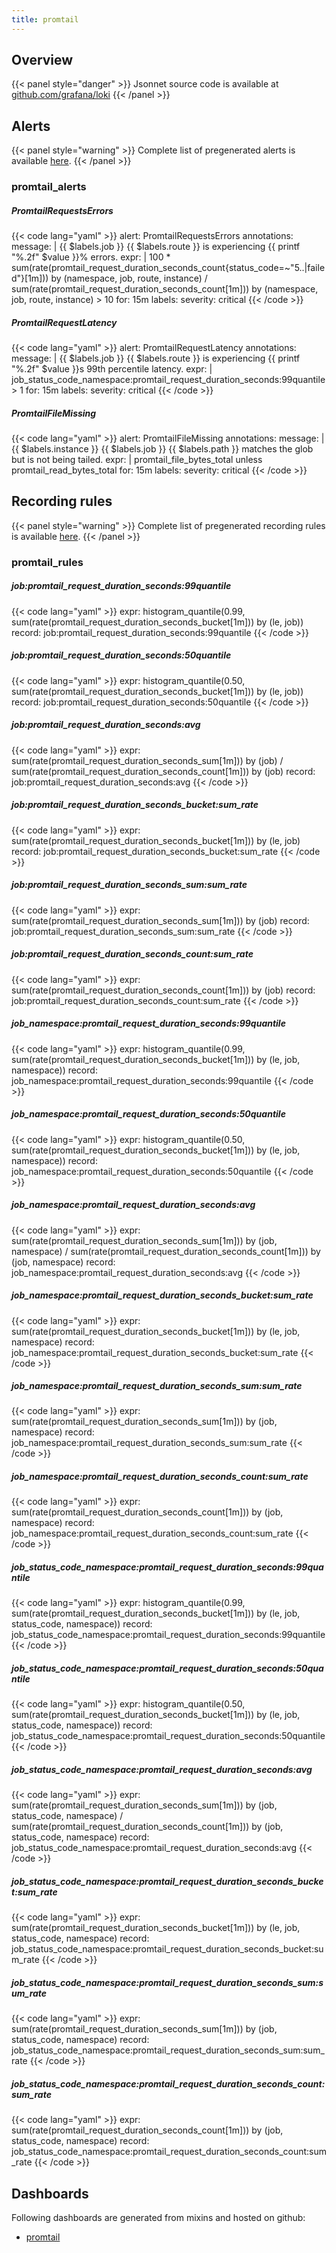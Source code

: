```yaml
---
title: promtail
---
```


## Overview



{{< panel style="danger" >}}
Jsonnet source code is available at [github.com/grafana/loki](https://github.com/grafana/loki/tree/master/production/promtail-mixin)
{{< /panel >}}

## Alerts

{{< panel style="warning" >}}
Complete list of pregenerated alerts is available [here](https://github.com/monitoring-mixins/website/blob/master/assets/promtail/alerts.yaml).
{{< /panel >}}

### promtail_alerts

##### PromtailRequestsErrors

{{< code lang="yaml" >}}
alert: PromtailRequestsErrors
annotations:
  message: |
    {{ $labels.job }} {{ $labels.route }} is experiencing {{ printf "%.2f" $value }}% errors.
expr: |
  100 * sum(rate(promtail_request_duration_seconds_count{status_code=~"5..|failed"}[1m])) by (namespace, job, route, instance)
    /
  sum(rate(promtail_request_duration_seconds_count[1m])) by (namespace, job, route, instance)
    > 10
for: 15m
labels:
  severity: critical
{{< /code >}}
 
##### PromtailRequestLatency

{{< code lang="yaml" >}}
alert: PromtailRequestLatency
annotations:
  message: |
    {{ $labels.job }} {{ $labels.route }} is experiencing {{ printf "%.2f" $value }}s 99th percentile latency.
expr: |
  job_status_code_namespace:promtail_request_duration_seconds:99quantile > 1
for: 15m
labels:
  severity: critical
{{< /code >}}
 
##### PromtailFileMissing

{{< code lang="yaml" >}}
alert: PromtailFileMissing
annotations:
  message: |
    {{ $labels.instance }} {{ $labels.job }} {{ $labels.path }} matches the glob but is not being tailed.
expr: |
  promtail_file_bytes_total unless promtail_read_bytes_total
for: 15m
labels:
  severity: critical
{{< /code >}}
 
## Recording rules

{{< panel style="warning" >}}
Complete list of pregenerated recording rules is available [here](https://github.com/monitoring-mixins/website/blob/master/assets/promtail/rules.yaml).
{{< /panel >}}

### promtail_rules

##### job:promtail_request_duration_seconds:99quantile

{{< code lang="yaml" >}}
expr: histogram_quantile(0.99, sum(rate(promtail_request_duration_seconds_bucket[1m]))
  by (le, job))
record: job:promtail_request_duration_seconds:99quantile
{{< /code >}}
 
##### job:promtail_request_duration_seconds:50quantile

{{< code lang="yaml" >}}
expr: histogram_quantile(0.50, sum(rate(promtail_request_duration_seconds_bucket[1m]))
  by (le, job))
record: job:promtail_request_duration_seconds:50quantile
{{< /code >}}
 
##### job:promtail_request_duration_seconds:avg

{{< code lang="yaml" >}}
expr: sum(rate(promtail_request_duration_seconds_sum[1m])) by (job) / sum(rate(promtail_request_duration_seconds_count[1m]))
  by (job)
record: job:promtail_request_duration_seconds:avg
{{< /code >}}
 
##### job:promtail_request_duration_seconds_bucket:sum_rate

{{< code lang="yaml" >}}
expr: sum(rate(promtail_request_duration_seconds_bucket[1m])) by (le, job)
record: job:promtail_request_duration_seconds_bucket:sum_rate
{{< /code >}}
 
##### job:promtail_request_duration_seconds_sum:sum_rate

{{< code lang="yaml" >}}
expr: sum(rate(promtail_request_duration_seconds_sum[1m])) by (job)
record: job:promtail_request_duration_seconds_sum:sum_rate
{{< /code >}}
 
##### job:promtail_request_duration_seconds_count:sum_rate

{{< code lang="yaml" >}}
expr: sum(rate(promtail_request_duration_seconds_count[1m])) by (job)
record: job:promtail_request_duration_seconds_count:sum_rate
{{< /code >}}
 
##### job_namespace:promtail_request_duration_seconds:99quantile

{{< code lang="yaml" >}}
expr: histogram_quantile(0.99, sum(rate(promtail_request_duration_seconds_bucket[1m]))
  by (le, job, namespace))
record: job_namespace:promtail_request_duration_seconds:99quantile
{{< /code >}}
 
##### job_namespace:promtail_request_duration_seconds:50quantile

{{< code lang="yaml" >}}
expr: histogram_quantile(0.50, sum(rate(promtail_request_duration_seconds_bucket[1m]))
  by (le, job, namespace))
record: job_namespace:promtail_request_duration_seconds:50quantile
{{< /code >}}
 
##### job_namespace:promtail_request_duration_seconds:avg

{{< code lang="yaml" >}}
expr: sum(rate(promtail_request_duration_seconds_sum[1m])) by (job, namespace) / sum(rate(promtail_request_duration_seconds_count[1m]))
  by (job, namespace)
record: job_namespace:promtail_request_duration_seconds:avg
{{< /code >}}
 
##### job_namespace:promtail_request_duration_seconds_bucket:sum_rate

{{< code lang="yaml" >}}
expr: sum(rate(promtail_request_duration_seconds_bucket[1m])) by (le, job, namespace)
record: job_namespace:promtail_request_duration_seconds_bucket:sum_rate
{{< /code >}}
 
##### job_namespace:promtail_request_duration_seconds_sum:sum_rate

{{< code lang="yaml" >}}
expr: sum(rate(promtail_request_duration_seconds_sum[1m])) by (job, namespace)
record: job_namespace:promtail_request_duration_seconds_sum:sum_rate
{{< /code >}}
 
##### job_namespace:promtail_request_duration_seconds_count:sum_rate

{{< code lang="yaml" >}}
expr: sum(rate(promtail_request_duration_seconds_count[1m])) by (job, namespace)
record: job_namespace:promtail_request_duration_seconds_count:sum_rate
{{< /code >}}
 
##### job_status_code_namespace:promtail_request_duration_seconds:99quantile

{{< code lang="yaml" >}}
expr: histogram_quantile(0.99, sum(rate(promtail_request_duration_seconds_bucket[1m]))
  by (le, job, status_code, namespace))
record: job_status_code_namespace:promtail_request_duration_seconds:99quantile
{{< /code >}}
 
##### job_status_code_namespace:promtail_request_duration_seconds:50quantile

{{< code lang="yaml" >}}
expr: histogram_quantile(0.50, sum(rate(promtail_request_duration_seconds_bucket[1m]))
  by (le, job, status_code, namespace))
record: job_status_code_namespace:promtail_request_duration_seconds:50quantile
{{< /code >}}
 
##### job_status_code_namespace:promtail_request_duration_seconds:avg

{{< code lang="yaml" >}}
expr: sum(rate(promtail_request_duration_seconds_sum[1m])) by (job, status_code, namespace)
  / sum(rate(promtail_request_duration_seconds_count[1m])) by (job, status_code, namespace)
record: job_status_code_namespace:promtail_request_duration_seconds:avg
{{< /code >}}
 
##### job_status_code_namespace:promtail_request_duration_seconds_bucket:sum_rate

{{< code lang="yaml" >}}
expr: sum(rate(promtail_request_duration_seconds_bucket[1m])) by (le, job, status_code,
  namespace)
record: job_status_code_namespace:promtail_request_duration_seconds_bucket:sum_rate
{{< /code >}}
 
##### job_status_code_namespace:promtail_request_duration_seconds_sum:sum_rate

{{< code lang="yaml" >}}
expr: sum(rate(promtail_request_duration_seconds_sum[1m])) by (job, status_code, namespace)
record: job_status_code_namespace:promtail_request_duration_seconds_sum:sum_rate
{{< /code >}}
 
##### job_status_code_namespace:promtail_request_duration_seconds_count:sum_rate

{{< code lang="yaml" >}}
expr: sum(rate(promtail_request_duration_seconds_count[1m])) by (job, status_code,
  namespace)
record: job_status_code_namespace:promtail_request_duration_seconds_count:sum_rate
{{< /code >}}
 
## Dashboards
Following dashboards are generated from mixins and hosted on github:


- [promtail](https://github.com/monitoring-mixins/website/blob/master/assets/promtail/dashboards/promtail.json)
